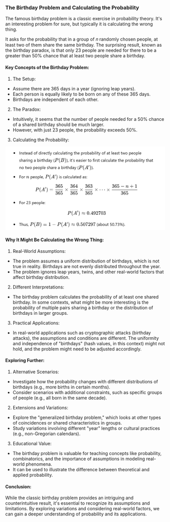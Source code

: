 ### The Birthday Problem and Calculating the Probability

The famous birthday problem is a classic exercise in probability theory. It's an interesting problem for sure, but typically it is calculating the wrong thing. 

 It asks for the probability that in a group of 𝑛 randomly chosen people, at least two of them share the same birthday. The surprising result, known as the birthday paradox, is that only 23 people are needed for there to be a greater than 50% chance that at least two people share a birthday.

#### Key Concepts of the Birthday Problem:
1. The Setup:
* Assume there are 365 days in a year (ignoring leap years).
* Each person is equally likely to be born on any of these 365 days.
* Birthdays are independent of each other.

2. The Paradox:
* Intuitively, it seems that the number of people needed for a 50% chance of a shared birthday should be much larger.
* However, with just 23 people, the probability exceeds 50%.

3. Calculating the Probability:

![alt text](image.png)


#### Why It Might Be Calculating the Wrong Thing:
1. Real-World Assumptions:
* The problem assumes a uniform distribution of birthdays, which is not true in reality. Birthdays are not evenly distributed throughout the year.
* The problem ignores leap years, twins, and other real-world factors that affect birthday distribution.
2. Different Interpretations:
* The birthday problem calculates the probability of at least one shared birthday. In some contexts, what might be more interesting is the probability of multiple pairs sharing a birthday or the distribution of birthdays in larger groups.
3. Practical Applications:
* In real-world applications such as cryptographic attacks (birthday attacks), the assumptions and conditions are different. The uniformity and independence of "birthdays" (hash values, in this context) might not hold, and the problem might need to be adjusted accordingly.

#### Exploring Further:
1. Alternative Scenarios:

* Investigate how the probability changes with different distributions of birthdays (e.g., more births in certain months).
* Consider scenarios with additional constraints, such as specific groups of people (e.g., all born in the same decade).
2. Extensions and Variations:
* Explore the "generalized birthday problem," which looks at other types of coincidences or shared characteristics in groups.
* Study variations involving different "year" lengths or cultural practices (e.g., non-Gregorian calendars).
3. Educational Value:
* The birthday problem is valuable for teaching concepts like probability, combinatorics, and the importance of assumptions in modeling real-world phenomena.
* It can be used to illustrate the difference between theoretical and applied probability.

####   Conclusion:
While the classic birthday problem provides an intriguing and counterintuitive result, it's essential to recognize its assumptions and limitations. By exploring variations and considering real-world factors, we can gain a deeper understanding of probability and its applications.